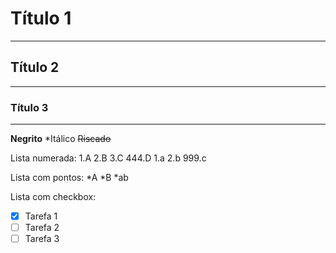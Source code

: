 # Título 1
---
## Título 2
***
### Título 3
---
**Negrito**
*Itálico
~~Riscado~~

Lista numerada:
1.A
2.B
3.C
444.D
 1.a
 2.b
 999.c

Lista com pontos:
*A
*B
 *ab

Lista com checkbox:
- [x] Tarefa 1
- [ ] Tarefa 2
- [ ] Tarefa 3